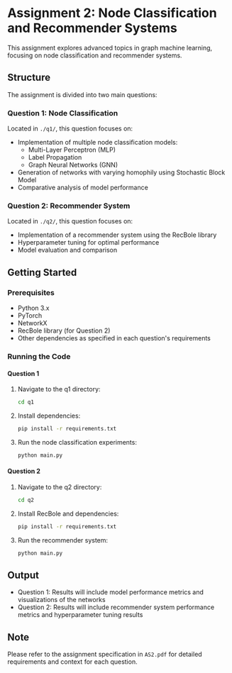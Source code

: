 # Assignment 2: Node Classification and Recommender Systems

This assignment explores advanced topics in graph machine learning, focusing on node classification and recommender systems.

## Structure

The assignment is divided into two main questions:

### Question 1: Node Classification
Located in `./q1/`, this question focuses on:
- Implementation of multiple node classification models:
  - Multi-Layer Perceptron (MLP)
  - Label Propagation
  - Graph Neural Networks (GNN)
- Generation of networks with varying homophily using Stochastic Block Model
- Comparative analysis of model performance

### Question 2: Recommender System
Located in `./q2/`, this question focuses on:
- Implementation of a recommender system using the RecBole library
- Hyperparameter tuning for optimal performance
- Model evaluation and comparison

## Getting Started

### Prerequisites
- Python 3.x
- PyTorch
- NetworkX
- RecBole library (for Question 2)
- Other dependencies as specified in each question's requirements

### Running the Code

#### Question 1
1. Navigate to the q1 directory:
   ```bash
   cd q1
   ```
2. Install dependencies:
   ```bash
   pip install -r requirements.txt
   ```
3. Run the node classification experiments:
   ```bash
   python main.py
   ```

#### Question 2
1. Navigate to the q2 directory:
   ```bash
   cd q2
   ```
2. Install RecBole and dependencies:
   ```bash
   pip install -r requirements.txt
   ```
3. Run the recommender system:
   ```bash
   python main.py
   ```

## Output

- Question 1: Results will include model performance metrics and visualizations of the networks
- Question 2: Results will include recommender system performance metrics and hyperparameter tuning results

## Note

Please refer to the assignment specification in `AS2.pdf` for detailed requirements and context for each question.
